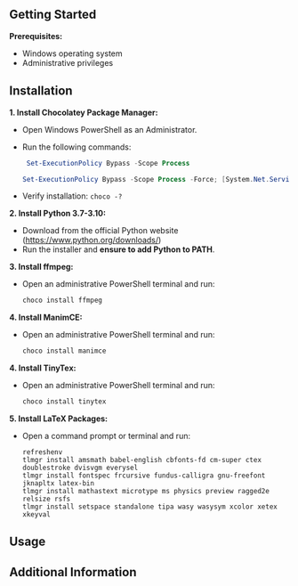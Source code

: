 ## Getting Started

**Prerequisites:**

* Windows operating system
* Administrative privileges

## Installation

**1. Install Chocolatey Package Manager:**

   - Open Windows PowerShell as an Administrator.
   - Run the following commands:

     ```powershell
      Set-ExecutionPolicy Bypass -Scope Process
     ```

     ```powershell
     Set-ExecutionPolicy Bypass -Scope Process -Force; [System.Net.ServicePointManager]::SecurityProtocol = [System.Net.ServicePointManager]::SecurityProtocol -bor 3072; iex ((New-Object System.Net.WebClient).DownloadString('[https://community.chocolatey.org/install.ps1](https://community.chocolatey.org/install.ps1)'))
     ```

   - Verify installation: `choco -?`

**2. Install Python 3.7-3.10:**

   - Download from the official Python website (https://www.python.org/downloads/)
   - Run the installer and **ensure to add Python to PATH**.

**3. Install ffmpeg:**

   - Open an administrative PowerShell terminal and run:

     ```powershell
     choco install ffmpeg
     ```

**4. Install ManimCE:**

   - Open an administrative PowerShell terminal and run:

     ```powershell
     choco install manimce
     ```

**4. Install TinyTex:**

   - Open an administrative PowerShell terminal and run:

     ```powershell
     choco install tinytex
     ```

**5. Install LaTeX Packages:**

   - Open a command prompt or terminal and run:

     ```
     refreshenv
     tlmgr install amsmath babel-english cbfonts-fd cm-super ctex doublestroke dvisvgm everysel
     tlmgr install fontspec frcursive fundus-calligra gnu-freefont jknapltx latex-bin
     tlmgr install mathastext microtype ms physics preview ragged2e relsize rsfs
     tlmgr install setspace standalone tipa wasy wasysym xcolor xetex xkeyval
     ```

## Usage

## Additional Information
